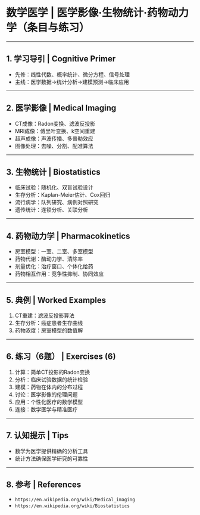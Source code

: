 # 数学医学 | 医学影像·生物统计·药物动力学（条目与练习）

---

## 1. 学习导引 | Cognitive Primer

- 先修：线性代数、概率统计、微分方程、信号处理
- 主线：医学数据→统计分析→建模预测→临床应用

---

## 2. 医学影像 | Medical Imaging

- CT成像：Radon变换、滤波反投影
- MRI成像：傅里叶变换、k空间重建
- 超声成像：声波传播、多普勒效应
- 图像处理：去噪、分割、配准算法

---

## 3. 生物统计 | Biostatistics

- 临床试验：随机化、双盲试验设计
- 生存分析：Kaplan-Meier估计、Cox回归
- 流行病学：队列研究、病例对照研究
- 遗传统计：连锁分析、关联分析

---

## 4. 药物动力学 | Pharmacokinetics

- 房室模型：一室、二室、多室模型
- 药物代谢：酶动力学、清除率
- 剂量优化：治疗窗口、个体化给药
- 药物相互作用：竞争性抑制、协同效应

---

## 5. 典例 | Worked Examples

1) CT重建：滤波反投影算法
2) 生存分析：癌症患者生存曲线
3) 药物浓度：房室模型的数值解

---

## 6. 练习（6题） | Exercises (6)

1) 计算：简单CT投影的Radon变换
2) 分析：临床试验数据的统计检验
3) 建模：药物在体内的分布过程
4) 讨论：医学影像的伦理问题
5) 应用：个性化医疗的数学模型
6) 连接：数学医学与精准医疗

---

## 7. 认知提示 | Tips

- 数学为医学提供精确的分析工具
- 统计方法确保医学研究的可靠性

---

## 8. 参考 | References

- `https://en.wikipedia.org/wiki/Medical_imaging`
- `https://en.wikipedia.org/wiki/Biostatistics`
